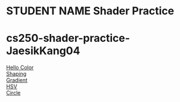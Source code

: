 # STUDENT NAME  Shader Practice
# cs250-shader-practice-JaesikKang04

[Hello Color](draw.html?shader=00_color.frag)<br/>
[Shaping](draw.html?shader=01_shaping.frag)<br/>
[Gradient](draw.html?shader=02_gradients.frag)<br/>
[HSV](draw.html?shader=03_HSV.frag)<br/>
[Circle](draw.html1?circle=04_circle.frag)<br/>